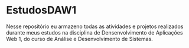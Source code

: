 # EstudosDAW1
Nesse repositório eu armazeno todas as atividades e projetos realizados durante meus estudos na disciplina de Densenvolvimento de Aplicações Web 1, do curso de Análise e Desenvolvimento de Sistemas.
